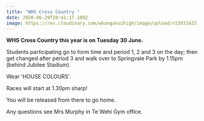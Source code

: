 ```yaml
---
title: "WHS Cross Country "
date: 2020-06-29T20:41:17.108Z
image: https://res.cloudinary.com/whanganuihigh/image/upload/v1593142577/News/cross_country_2019.jpg
---
```

**WHS Cross Country this year is on Tuesday 30 June.**

Students participating go to form time and period 1, 2 and 3 on the day; then get changed after period 3 and walk over to Springvale Park by 1.15pm (behind Jubilee Stadium).

Wear 'HOUSE COLOURS'.

Races will start at 1.30pm sharp!

You will be released from there to go home.

Any questions see Mrs Murphy in Te Wehi Gym office.





